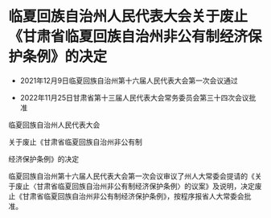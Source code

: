 # 临夏回族自治州人民代表大会关于废止《甘肃省临夏回族自治州非公有制经济保护条例》的决定

- 2021年12月9日临夏回族自治州第十六届人民代表大会第一次会议通过

- 2022年11月25日甘肃省第十三届人民代表大会常务委员会第三十四次会议批准

<!-- INFO END -->

临夏回族自治州人民代表大会

关于废止《甘肃省临夏回族自治州非公有制

经济保护条例》的决定

临夏回族自治州第十六届人民代表大会第一次会议审议了州人大常委会提请的《关于废止〈甘肃省临夏回族自治州非公有制经济保护条例〉的议案》及说明，决定废止《甘肃省临夏回族自治州非公有制经济保护条例》，按程序报省人大常委会批准。
